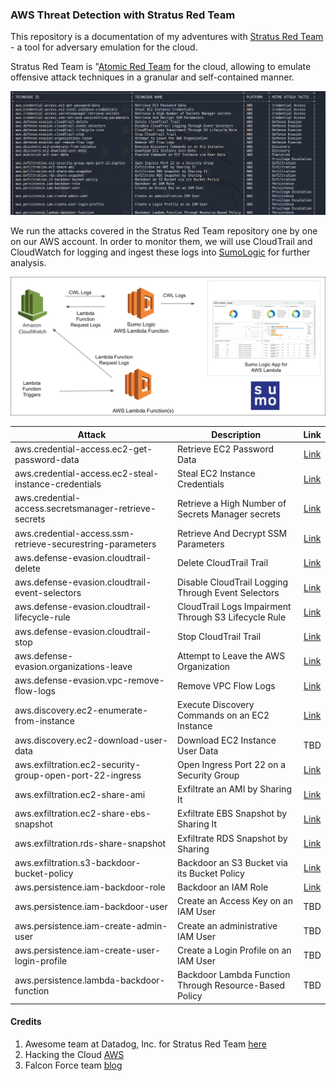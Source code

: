 ### AWS Threat Detection with Stratus Red Team

This repository is a documentation of my adventures with [Stratus Red Team](https://github.com/DataDog/stratus-red-team) - a tool for adversary emulation for the cloud.

Stratus Red Team is "[Atomic Red Team](https://github.com/redcanaryco/atomic-red-team) for the cloud, allowing to emulate offensive attack techniques in a granular and self-contained manner.

![](./Screenshots/17.png)

We run the attacks covered in the Stratus Red Team repository one by one on our AWS account. In order to monitor them, we will use CloudTrail and CloudWatch for logging and ingest these logs into [SumoLogic](https://www.sumologic.com/) for further analysis.

![](./Screenshots/18.png)

| Attack                                                     	| Description                                            	|                              Link                              	|
|------------------------------------------------------------	|--------------------------------------------------------	|:--------------------------------------------------------------:	|
| aws.credential-access.ec2-get-password-data                	| Retrieve EC2 Password Data                             	|         [Link](aws.credential-access.ec2-get-password-data.md)        	|
| aws.credential-access.ec2-steal-instance-credentials       	| Steal EC2 Instance Credentials                         	|    [Link](aws.credential-access.ec2-steal-instance-credentials.md)    	|
| aws.credential-access.secretsmanager-retrieve-secrets      	| Retrieve a High Number of Secrets Manager secrets      	|    [Link](aws.credential-access.secretsmanager-retrieve-secrets.md)   	|
| aws.credential-access.ssm-retrieve-securestring-parameters 	| Retrieve And Decrypt SSM Parameters                    	| [Link](aws.credential-access.ssm-retrieve-securestring-parameters.md) 	|
| aws.defense-evasion.cloudtrail-delete                      	| Delete CloudTrail Trail                                	|            [Link](aws.defense-evasion.cloudtrail-delete.md)           	|
| aws.defense-evasion.cloudtrail-event-selectors             	| Disable CloudTrail Logging Through Event Selectors     	|       [Link](aws.defense-evasion.cloudtrail-event-selectors.md)       	|
| aws.defense-evasion.cloudtrail-lifecycle-rule              	| CloudTrail Logs Impairment Through S3 Lifecycle Rule   	|        [Link](aws.defense-evasion.cloudtrail-lifecycle-rule.md)       	|
| aws.defense-evasion.cloudtrail-stop                        	| Stop CloudTrail Trail                                  	|             [Link](aws.defense-evasion.cloudtrail-stop.md)            	|
| aws.defense-evasion.organizations-leave                    	| Attempt to Leave the AWS Organization                  	|           [Link](aws.defense-evasion.organizations-leave.md)          	|
| aws.defense-evasion.vpc-remove-flow-logs                   	| Remove VPC Flow Logs                                   	|          [Link](aws.defense-evasion.vpc-remove-flow-logs.md)          	|
| aws.discovery.ec2-enumerate-from-instance                  	| Execute Discovery Commands on an EC2 Instance          	|          [Link](aws.discovery.ec2-enumerate-from-instance.md)         	|
| aws.discovery.ec2-download-user-data						   	| Download EC2 Instance User Data			               	|                               TBD                              			|
| aws.exfiltration.ec2-security-group-open-port-22-ingress   	| Open Ingress Port 22 on a Security Group               	|  [Link](aws.exfiltration.ec2-security-group-open-port-22-ingress.md)      |
| aws.exfiltration.ec2-share-ami                             	| Exfiltrate an AMI by Sharing It                        	|              [Link](aws.exfiltration.ec2-share-ami.md)                    |
| aws.exfiltration.ec2-share-ebs-snapshot                    	| Exfiltrate EBS Snapshot by Sharing It                  	|            [Link](aws.exfiltration.rds-share-snapshot.md)                    |
| aws.exfiltration.rds-share-snapshot                        	| Exfiltrate RDS Snapshot by Sharing                     	|           [Link](aws.exfiltration.rds-share-snapshot.md)                  |
| aws.exfiltration.s3-backdoor-bucket-policy                 	| Backdoor an S3 Bucket via its Bucket Policy            	|          [Link](aws.exfiltration.s3-backdoor-bucket-policy.md)            |
| aws.persistence.iam-backdoor-role                          	| Backdoor an IAM Role                                   	|            [Link](aws.persistence.iam-backdoor-role.md)                   |
| aws.persistence.iam-backdoor-user                          	| Create an Access Key on an IAM User                    	|                               TBD                              	|
| aws.persistence.iam-create-admin-user                      	| Create an administrative IAM User                      	|                               TBD                              	|
| aws.persistence.iam-create-user-login-profile              	| Create a Login Profile on an IAM User                  	|                               TBD                              	|
| aws.persistence.lambda-backdoor-function                   	| Backdoor Lambda Function Through Resource-Based Policy 	|                               TBD                              	|

#### Credits
1.  Awesome team at Datadog, Inc. for Stratus Red Team [here](https://github.com/DataDog/stratus-red-team)
2.  Hacking the Cloud [AWS](https://hackingthe.cloud/aws/general-knowledge/assume_role_logic/)
3.  Falcon Force team [blog](https://medium.com/falconforce/falconfriday-detecting-realistic-aws-cloud-attacks-using-azure-sentinel-0xff1c-b62fd45c87dc)
